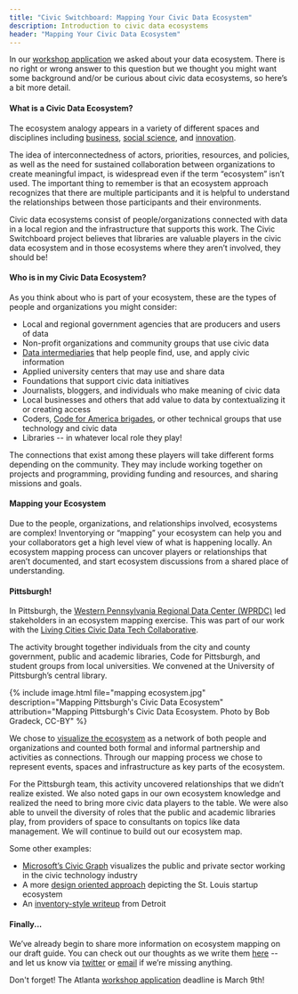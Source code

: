 ```yaml
---
title: "Civic Switchboard: Mapping Your Civic Data Ecosystem"
description: Introduction to civic data ecosystems
header: "Mapping Your Civic Data Ecosystem"
---
```


In our [workshop application](https://goo.gl/forms/L34ONwHdDntleT442) we asked about your data ecosystem. There is no right or wrong answer to this question but we thought you might want some background and/or be curious about civic data ecosystems, so here’s a bit more detail.

#### What is a Civic Data Ecosystem?
The ecosystem analogy appears in a variety of different spaces and disciplines including [business](http://sjbae.pbworks.com/w/file/fetch/60084211/Adner_2006_HBR.pdf), [social science](https://ssir.org/articles/entry/cultivate_your_ecosystem), and [innovation](https://www.researchgate.net/profile/Fred_Phillips/publication/296847757_Innovation_Ecosystems_A_Critical_Examination/links/5702aec608aea09bb1a301e8/Innovation-Ecosystems-A-Critical-Examination.pdf). 

The idea of interconnectedness of actors, priorities, resources, and policies, as well as the need for sustained collaboration between organizations to create meaningful impact, is widespread even if the term “ecosystem” isn’t used. The important thing to remember is that an ecosystem approach recognizes that there are multiple participants and it is helpful to understand the relationships between those participants and their environments.

Civic data ecosystems consist of people/organizations connected with data in a local region and the infrastructure that supports this work. The Civic Switchboard project believes that libraries are valuable players in the civic data ecosystem and in those ecosystems where they aren’t involved, they should be!  

#### Who is in my Civic Data Ecosystem? 

As you think about who is part of your ecosystem, these are the types of people and organizations you might consider: 
* Local and regional government agencies that are producers and users of data
* Non-profit organizations and community groups that use civic data
* [Data intermediaries](https://civic-switchboard.github.io/updates/post_2.1) that help people find, use, and apply civic information
* Applied university centers that may use and share data
* Foundations that support civic data initiatives
* Journalists, bloggers, and individuals who make meaning of civic data
* Local businesses and others that add value to data by contextualizing it or creating access
* Coders, [Code for America brigades](https://brigade.codeforamerica.org/), or other  technical groups that use technology and civic  data 
* Libraries -- in whatever local role they play!


The connections that exist among these players will take different forms depending on the community. They may include working together on projects and programming, providing funding and resources, and sharing missions and goals. 

#### Mapping your Ecosystem

Due to the people, organizations, and relationships involved, ecosystems are complex! Inventorying or “mapping” your ecosystem can help you and your collaborators get a high level view of what is happening locally. An ecosystem mapping process can uncover players or relationships that aren’t documented, and start ecosystem discussions from a shared place of understanding.


#### Pittsburgh!

In Pittsburgh, the [Western Pennsylvania Regional Data Center (WPRDC)](http://www.wprdc.org) led stakeholders in an ecosystem mapping exercise.  This was part of our work with the [Living Cities Civic Data Tech Collaborative]( https://www.livingcities.org/work/civic-tech-and-data-collaborative).

The activity brought together individuals from the city and county government, public and academic libraries, Code for Pittsburgh, and student groups from local universities. We convened at the University of Pittsburgh’s central library.

{% include image.html file="mapping ecosystem.jpg" description="Mapping Pittsburgh's Civic Data Ecosystem" attribution="Mapping Pittsburgh's Civic Data Ecosystem. Photo by Bob Gradeck, CC-BY" %} 

We chose to [visualize the ecosystem](https://embed.kumu.io/235a7fabc22c44887d98ed963db2f596#pittsburgh-ecosystem) as a network of both people and organizations and counted both formal and informal partnership and activities as connections. Through our mapping process we chose to represent events, spaces and infrastructure as key parts of the ecosystem.  


For the Pittsburgh team, this activity uncovered relationships that we didn’t realize existed. We also noted gaps in our own ecosystem knowledge and realized the need to bring more civic data players to the table. We were also able to unveil the diversity of roles that the public and academic libraries play, from providers of space to consultants on topics like data management. We will continue to build out our ecosystem map.

Some other examples: 

* [Microsoft’s Civic Graph](https://www.civicgraph.io/) visualizes the public and private sector working in the civic technology industry 
* A more [design oriented approach](http://eqstl.com/ecosystem-map/) depicting the St. Louis startup ecosystem
* An [inventory-style writeup](http://www.modeldmedia.com/features/detroit-civic-tech-093014.aspx) from Detroit


#### Finally...

We’ve already begin to share more information on ecosystem mapping on our draft guide. You can check out our thoughts as we write them [here](https://civic-switchboard.gitbooks.io/guide/content/) -- and let us know via [twitter](https://twitter.com/civicswitch) or [email](mailto:civic-switchboard@pitt.edu) if we’re missing anything.

Don't forget! The Atlanta [workshop application](https://goo.gl/forms/L34ONwHdDntleT442) deadline is March 9th!  

